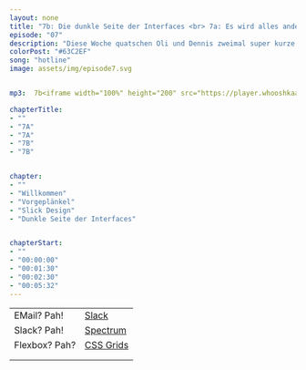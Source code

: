 ```yaml
---
layout: none
title: "7b: Die dunkle Seite der Interfaces <br> 7a: Es wird alles anders"
episode: "07"
description: "Diese Woche quatschen Oli und Dennis zweimal super kurze 20 Minuten. Im ersten Teil geht es um Bewerbungen, die einfachste Designmethode und CSS Grids. Der zweite Teil widmet sich ganz dem slicken Design und der dunklen Seite von Interfaces."
colorPost: "#63C2EF"
song: "hotline"
image: assets/img/episode7.svg


mp3:  7b<iframe width="100%" height="200" src="https://player.whooshkaa.com/player/episode/id/98813?visual=true" frameborder="0"></iframe> <br> <br> 7a<iframe width="100%" height="200" src="https://player.whooshkaa.com/player/episode/id/98005?visual=true" frameborder="0"></iframe>

chapterTitle:
- ""
- "7A"
- "7A"
- "7B"
- "7B"


chapter:
- ""
- "Willkommen"
- "Vorgeplänkel"
- "Slick Design"
- "Dunkle Seite der Interfaces"


chapterStart:
- ""
- "00:00:00"
- "00:01:30"
- "00:02:30"
- "00:05:32"
---
```


<!-- nach 8 einträgen ein neues table erstellen, danke :) !-->

| | |
|:-|:-|
|EMail? Pah! | [Slack](https://slack.com)|
|Slack? Pah!| [Spectrum](https://spectrum.chat) |
|Flexbox? Pah? |  [CSS Grids](https://css-tricks.com/snippets/css/complete-guide-grid/)|
| |  |
| |  |
